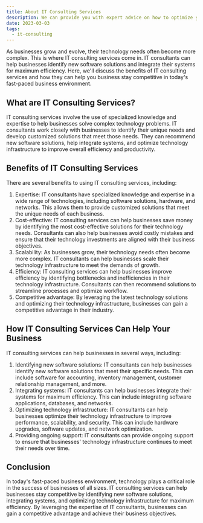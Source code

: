 ```yaml
---
title: About IT Consulting Services
description: We can provide you with expert advice on how to optimize your existing IT infrastructure, recommend new software solutions, and help you integrate your systems for maximum efficiency.
date: 2023-03-03
tags:
  - it-consulting
---
```


As businesses grow and evolve, their technology needs often become more complex. This is where IT consulting services come in. IT consultants can help businesses identify new software solutions and integrate their systems for maximum efficiency. Here, we'll discuss the benefits of IT consulting services and how they can help you business stay competitive in today's fast-paced business environment.

## What are IT Consulting Services?

IT consulting services involve the use of specialized knowledge and expertise to help businesses solve complex technology problems. IT consultants work closely with businesses to identify their unique needs and develop customized solutions that meet those needs. They can recommend new software solutions, help integrate systems, and optimize technology infrastructure to improve overall efficiency and productivity.

## Benefits of IT Consulting Services

There are several benefits to using IT consulting services, including:

1. Expertise: IT consultants have specialized knowledge and expertise in a wide range of technologies, including software solutions, hardware, and networks. This allows them to provide customized solutions that meet the unique needs of each business.
2. Cost-effective: IT consulting services can help businesses save money by identifying the most cost-effective solutions for their technology needs. Consultants can also help businesses avoid costly mistakes and ensure that their technology investments are aligned with their business objectives.
3. Scalability: As businesses grow, their technology needs often become more complex. IT consultants can help businesses scale their technology infrastructure to meet the demands of growth.
4. Efficiency: IT consulting services can help businesses improve efficiency by identifying bottlenecks and inefficiencies in their technology infrastructure. Consultants can then recommend solutions to streamline processes and optimize workflow.
5. Competitive advantage: By leveraging the latest technology solutions and optimizing their technology infrastructure, businesses can gain a competitive advantage in their industry.

## How IT Consulting Services Can Help Your Business

IT consulting services can help businesses in several ways, including:

1. Identifying new software solutions: IT consultants can help businesses identify new software solutions that meet their specific needs. This can include software for accounting, inventory management, customer relationship management, and more.
2. Integrating systems: IT consultants can help businesses integrate their systems for maximum efficiency. This can include integrating software applications, databases, and networks.
3. Optimizing technology infrastructure: IT consultants can help businesses optimize their technology infrastructure to improve performance, scalability, and security. This can include hardware upgrades, software updates, and network optimization.
4. Providing ongoing support: IT consultants can provide ongoing support to ensure that businesses' technology infrastructure continues to meet their needs over time.

## Conclusion

In today's fast-paced business environment, technology plays a critical role in the success of businesses of all sizes. IT consulting services can help businesses stay competitive by identifying new software solutions, integrating systems, and optimizing technology infrastructure for maximum efficiency. By leveraging the expertise of IT consultants, businesses can gain a competitive advantage and achieve their business objectives.
